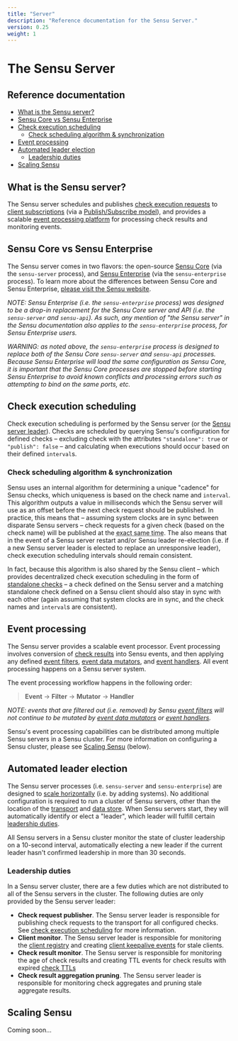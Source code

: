 ```yaml
---
title: "Server"
description: "Reference documentation for the Sensu Server."
version: 0.25
weight: 1
---
```


# The Sensu Server

## Reference documentation

- [What is the Sensu server?](#what-is-the-sensu-server)
- [Sensu Core vs Sensu Enterprise](#sensu-core-vs-sensu-enterprise)
- [Check execution scheduling](#check-execution-scheduling)
  - [Check scheduling algorithm & synchronization](#check-scheduling-algorithm--synchronization)
- [Event processing](#event-processing)
- [Automated leader election](#automated-leader-election)
  - [Leadership duties](#leadership-duties)
- [Scaling Sensu](#scaling-sensu)

## What is the Sensu server?

The Sensu server schedules and publishes [check execution requests][1] to
[client subscriptions][2] (via a [Publish/Subscribe model][3]), and provides a
scalable [event processing platform][4] for processing check results and
monitoring events.

## Sensu Core vs Sensu Enterprise

The Sensu server comes in two flavors: the open-source [Sensu Core][5] (via the
`sensu-server` process), and [Sensu Enterprise][6] (via the `sensu-enterprise`
process). To learn more about the differences between Sensu Core and Sensu
Enterprise, [please visit the Sensu website][7].

_NOTE: Sensu Enterprise (i.e. the `sensu-enterprise` process) was designed to be
a drop-in replacement for the Sensu Core server and API (i.e. the `sensu-server`
and `sensu-api`). As such, any mention of "the Sensu server" in the Sensu
documentation also applies to the `sensu-enterprise` process, for Sensu
Enterprise users._

_WARNING: as noted above, the `sensu-enterprise` process is designed to replace
both of the Sensu Core `sensu-server` and `sensu-api` processes. Because Sensu
Enterprise will load the same configuration as Sensu Core, it is important that
the Sensu Core processes are stopped before starting Sensu Enterprise to avoid
known conflicts and processing errors such as attempting to bind on the same
ports, etc._

## Check execution scheduling

Check execution scheduling is performed by the Sensu server (or the [Sensu
server leader][8]). Checks are scheduled by querying Sensu's
configuration for defined checks &ndash; excluding check with the attributes
`"standalone": true` or `"publish": false` &ndash; and calculating when
executions should occur based on their defined `interval`s.

### Check scheduling algorithm & synchronization

Sensu uses an internal algorithm for determining a unique "cadence" for Sensu
checks, which uniqueness is based on the check name and `interval`. This
algorithm outputs a value in milliseconds which the Sensu server will use as an
offset before the next check request should be published. In practice, this
means that &ndash; assuming system clocks are in sync between disparate Sensu
servers &ndash; check requests for a given check (based on the check name) will
be published at the <abbr title="typically accurate within 500ms">exact same
time</abbr>. The also means that in the event of a Sensu server restart and/or
Sensu leader re-election (i.e. if a new Sensu server leader is elected to
replace an unresponsive leader), check execution scheduling intervals should
remain consistent.

In fact, because this algorithm is also shared by the Sensu client &ndash; which
provides decentralized check execution scheduling in the form of [standalone
checks][22] &ndash; a check defined on the Sensu server and a matching
standalone check defined on a Sensu client should also stay in sync with each
other (again assuming that system clocks are in sync, and the check names and
`interval`s are consistent).

## Event processing

The Sensu server provides a scalable event processor. Event processing involves
conversion of [check results][9] into Sensu events, and then
applying any defined [event filters][10], [event data mutators][11],
and [event handlers][12]. All event processing happens on a Sensu server
system.

The event processing workflow happens in the following order:

> **Event** -> **Filter** -> **Mutator** -> **Handler**

_NOTE: events that are filtered out (i.e. removed) by Sensu [event
filters](filters) will not continue to be mutated by [event data
mutators](mutators) or [event handlers](handlers)._

Sensu's event processing capabilities can be distributed among multiple Sensu
servers in a Sensu cluster. For more information on configuring a Sensu cluster,
please see [Scaling Sensu][13] (below).

## Automated leader election

The Sensu server processes (i.e. `sensu-server` and `sensu-enterprise`) are
designed to [scale horizontally][14] (i.e. by adding systems). No additional
configuration is required to run a cluster of Sensu servers, other than the
location of the [transport][15] and [data store][16]. When Sensu
servers start, they will automatically identify or elect a "leader", which
leader will fulfill certain [leadership duties][17].

All Sensu servers in a Sensu cluster monitor the state of cluster leadership on
a 10-second interval, automatically electing a new leader if the current leader
hasn't confirmed leadership in more than 30 seconds.

### Leadership duties

In a Sensu server cluster, there are a few duties which are not distributed to
all of the Sensu servers in the cluster. The following duties are only provided
by the Sensu server leader:

- **Check request publisher**. The Sensu server leader is responsible for
  publishing check requests to the transport for all configured checks. See
  [check execution scheduling][18] for more information.
- **Client monitor**. The Sensu server leader is responsible for monitoring the
  [client registry][19] and creating [client keepalive events][20] for stale clients.
- **Check result monitor**. The Sensu server is responsible for monitoring the
  age of check results and creating TTL events for check results with
  expired [check TTLs][21]
- **Check result aggregation pruning**. The Sensu server leader is responsible
  for monitoring check aggregates and pruning stale aggregate results.

## Scaling Sensu

Coming soon...


[1]:  checks.html#check-requests
[2]:  clients.html#client-subscriptions
[3]:  checks.html#pubsub-checks
[4]:  ../overview/architecture.html#event-processor
[5]:  https://sensuapp.org/
[6]:  https://sensuapp.org/enterprise
[7]:  https://sensuapp.org/#compare
[8]:  #leadership-duties
[9]:  checks.html#check-results
[10]: filters.html
[11]: mutators.html
[12]: handlers.html
[13]: #scaling-sensu
[14]: https://en.wikipedia.org/wiki/Scalability#Horizontal_and_vertical_scaling
[15]: transport.html
[16]: data-store.html
[17]: #leadership-duties
[18]: #check-execution-scheduling
[19]: clients.html#registration-and-registry
[20]: clients.html#keepalive-events
[21]: checks.html#check-ttls
[22]: checks.html#standalone-checks
